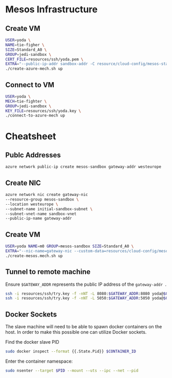 # Mesos Infrastructure

## Create VM

```bash
USER=yoda \
NAME=tie-figher \
SIZE=Standard_A0 \
GROUP=jedi-sandbox \
CERT_FILE=resources/ssh/yoda.pem \
EXTRA="--public-ip-addr sandbox-addr -C resource/cloud-config/mesos-standard.yml" \
./create-azure-mech.sh up
```

## Connect to VM

```bash
USER=yoda \
MECH=tie-fighter \
GROUP=jedi-sandbox \
KEY_FILE=resources/ssh/yoda.key \
./connect-to-azure-mech up
```

# Cheatsheet

## Publc Addresses

```bash
azure network public-ip create mesos-sandbox gateway-addr westeurope
```

## Create NIC

```bash
azure network nic create gateway-nic
--resource-group mesos-sandbox \
--location westeurope \
--subnet-name initial-sandbox-subnet \
--subnet-vnet-name sandbox-vnet
--public-ip-name gateway-addr
```

## Create VM

```bash
USER=yoda NAME=m0 GROUP=mesos-sandbox SIZE=Standard_A0 \
EXTRA="--nic-name=gateway-nic --custom-data=resources/cloud-config/mesos-standard.yaml" \
./create-mesos.mech.sh up
```

## Tunnel to remote machine

Ensure `$GATEWAY_ADDR` represents the public IP address of the `gateway-addr `.

```bash
ssh -i resources/ssh/try.key -f -nNT -L 8080:$GATEWAY_ADDR:8080 yoda@$GATEWAY_ADDR
ssh -i resources/ssh/try.key -f -nNT -L 5050:$GATEWAY_ADDR:5050 yoda@$GATEWAY_ADDR
```

## Docker Sockets
The slave machine will need to be able to spawn docker containers on the host.
In order to make this possible one can utilize Docker sockets.

Find the docker slave PID

```bash
sudo docker inspect --format {{.State.Pid}} $CONTAINER_ID
```

Enter the container namespace:

```bash
sudo nsenter --target $PID --mount --uts --ipc --net --pid
```
